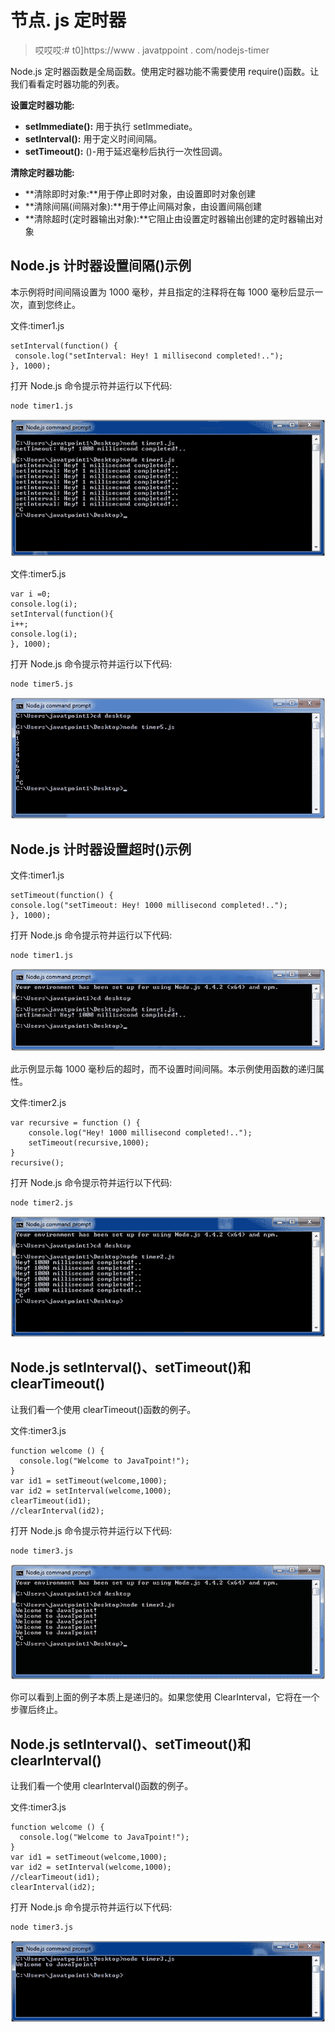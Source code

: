 # 节点. js 定时器

> 哎哎哎:# t0]https://www . javatppoint . com/nodejs-timer

Node.js 定时器函数是全局函数。使用定时器功能不需要使用 require()函数。让我们看看定时器功能的列表。

**设置定时器功能:**

*   **setImmediate():** 用于执行 setImmediate。
*   **setInterval():** 用于定义时间间隔。
*   **setTimeout():** ()-用于延迟毫秒后执行一次性回调。

**清除定时器功能:**

*   **清除即时对象:**用于停止即时对象，由设置即时对象创建
*   **清除间隔(间隔对象):**用于停止间隔对象，由设置间隔创建
*   **清除超时(定时器输出对象):**它阻止由设置定时器输出创建的定时器输出对象

## Node.js 计时器设置间隔()示例

本示例将时间间隔设置为 1000 毫秒，并且指定的注释将在每 1000 毫秒后显示一次，直到您终止。

文件:timer1.js

```
setInterval(function() {
 console.log("setInterval: Hey! 1 millisecond completed!.."); 
}, 1000);

```

打开 Node.js 命令提示符并运行以下代码:

```
node timer1.js

```

![Node.js timer example 1](img/9140c4c63422d8f01d31b1527233368b.png)

文件:timer5.js

```
var i =0;
console.log(i);
setInterval(function(){
i++;
console.log(i);
}, 1000); 

```

打开 Node.js 命令提示符并运行以下代码:

```
node timer5.js

```

![Node.js timer example 22](img/db0d700b5a9b507d940aeff67ec888bf.png)

## Node.js 计时器设置超时()示例

文件:timer1.js

```
setTimeout(function() { 
console.log("setTimeout: Hey! 1000 millisecond completed!..");
}, 1000);

```

打开 Node.js 命令提示符并运行以下代码:

```
node timer1.js

```

![Node.js timer example 21](img/d398aa83a37447462a3021ed287b14f1.png)

此示例显示每 1000 毫秒后的超时，而不设置时间间隔。本示例使用函数的递归属性。

文件:timer2.js

```
var recursive = function () {
    console.log("Hey! 1000 millisecond completed!.."); 
    setTimeout(recursive,1000);
}
recursive(); 

```

打开 Node.js 命令提示符并运行以下代码:

```
node timer2.js

```

![Node.js timer example 23](img/31f26d0059e47472492908c334305099.png)

## Node.js setInterval()、setTimeout()和 clearTimeout()

让我们看一个使用 clearTimeout()函数的例子。

文件:timer3.js

```
function welcome () {
  console.log("Welcome to JavaTpoint!");
}
var id1 = setTimeout(welcome,1000);
var id2 = setInterval(welcome,1000);
clearTimeout(id1);
//clearInterval(id2);

```

打开 Node.js 命令提示符并运行以下代码:

```
node timer3.js

```

![Node.js timer example 3](img/0936a7c3a74e75df0d4818c4fa1b99c5.png)

你可以看到上面的例子本质上是递归的。如果您使用 ClearInterval，它将在一个步骤后终止。

## Node.js setInterval()、setTimeout()和 clearInterval()

让我们看一个使用 clearInterval()函数的例子。

文件:timer3.js

```
function welcome () {
  console.log("Welcome to JavaTpoint!");
}
var id1 = setTimeout(welcome,1000);
var id2 = setInterval(welcome,1000);
//clearTimeout(id1);
clearInterval(id2);

```

打开 Node.js 命令提示符并运行以下代码:

```
node timer3.js

```

![Node.js timer example 33](img/3462592c3fdc4d52addb154d581e7f3a.png)